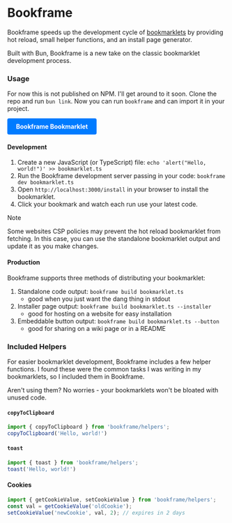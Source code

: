 # Bookframe

Bookframe speeds up the development cycle of [bookmarklets](https://wikipedia.org/wiki/Bookmarklet) by providing hot reload, small helper functions, and an install page generator.

Built with Bun, Bookframe is a new take on the classic bookmarklet development process.

### Usage

For now this is not published on NPM. I'll get around to it soon. 
Clone the repo and run `bun link`. Now you can run `bookframe` and can import it in your project.

<a href="javascript:void%20function(){function%20a(a){navigator.clipboard.writeText(a)}function%20b(a,b={}){const{position:c=%22top-center%22,duration:d=2500}=b,e=document.createElement(%22div%22);switch(e.textContent=a,e.style.position=%22fixed%22,e.style.backgroundColor=%22%23333%22,e.style.color=%22%23fff%22,e.style.padding=%2216px%2020px%22,e.style.borderRadius=%225px%22,e.style.opacity=%220%22,e.style.transition=%22opacity%200.5s%20ease%22,e.style.zIndex=%229999%22,c){case%22top-left%22:e.style.top=%2220px%22,e.style.left=%2220px%22,e.style.transform=%22none%22;break;case%22top%22:case%22top-center%22:e.style.top=%2220px%22,e.style.left=%2250%25%22,e.style.transform=%22translateX(-50%25)%22;break;case%22top-right%22:e.style.top=%2220px%22,e.style.right=%2220px%22,e.style.transform=%22none%22;break;case%22bottom-left%22:e.style.bottom=%2220px%22,e.style.left=%2220px%22,e.style.transform=%22none%22;break;case%22bottom%22:case%22bottom-center%22:e.style.bottom=%2220px%22,e.style.left=%2250%25%22,e.style.transform=%22translateX(-50%25)%22;break;case%22bottom-right%22:e.style.bottom=%2220px%22,e.style.right=%2220px%22,e.style.transform=%22none%22;break;case%22left%22:case%22left-center%22:e.style.top=%2250%25%22,e.style.left=%2220px%22,e.style.transform=%22translateY(-50%25)%22;break;case%22right%22:case%22right-center%22:e.style.top=%2250%25%22,e.style.right=%2220px%22,e.style.transform=%22translateY(-50%25)%22;break;default:e.style.bottom=%2220px%22,e.style.left=%2250%25%22,e.style.transform=%22translateX(-50%25)%22}document.body.appendChild(e),requestAnimationFrame(()=%3Ee.style.opacity=%221%22),setTimeout(()=%3E{e.style.opacity=%220%22,setTimeout(()=%3Ee.remove(),500)},d)}function%20c(a){const%20b=document.cookie.split(%22;%20%22).find(b=%3Eb.startsWith(`${a}=`))%3F.split(%22=%22)[1];return%20void%200===b||null===b%3F%22%22:b}(function(){const%20d=c(%22token%22);return%20d%3Fvoid(a(d),b(%22Copied%20token!%22)):void%20b(%22No%20token%20found!%22,{duration:5e3})})()}();" style="display: inline-block; padding: 10px 20px; background-color: #007bff; color: white; text-decoration: none; border-radius: 4px; font-weight: bold; cursor: move;" draggable="true" title="Drag this to your bookmark bar">Bookframe Bookmarklet</a>

#### Development

1. Create a new JavaScript (or TypeScript) file: `echo 'alert("Hello, world!")' >> bookmarklet.ts`
2. Run the Bookframe development server passing in your code: `bookframe dev bookmarklet.ts`
3. Open `http://localhost:3000/install` in your browser to install the bookmarklet.
4. Click your bookmark and watch each run use your latest code.

> [!NOTE]
> Some websites CSP policies may prevent the hot reload bookmarklet from fetching. In this case, you can use the standalone bookmarklet output and update it as you make changes.

#### Production

Bookframe supports three methods of distributing your bookmarklet:

1. Standalone code output: `bookframe build bookmarklet.ts`
    * good when you just want the dang thing in stdout
2. Installer page output: `bookframe build bookmarklet.ts --installer`
    * good for hosting on a website for easy installation
3. Embeddable button output: `bookframe build bookmarklet.ts --button`
    * good for sharing on a wiki page or in a README

### Included Helpers

For easier bookmarklet development, Bookframe includes a few helper functions.
I found these were the common tasks I was writing in my bookmarklets, so I included them in Bookframe.

Aren't using them? No worries - your bookmarklets won't be bloated with unused code.

#### `copyToClipboard`

```typescript
import { copyToClipboard } from 'bookframe/helpers';
copyToClipboard('Hello, world!')
```

#### `toast`

```typescript
import { toast } from 'bookframe/helpers';
toast('Hello, world!')
```

#### Cookies

```typescript
import { getCookieValue, setCookieValue } from 'bookframe/helpers';
const val = getCookieValue('oldCookie');
setCookieValue('newCookie', val, 2); // expires in 2 days
```
